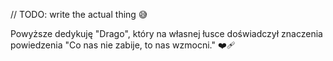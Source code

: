 // TODO: write the actual thing 😅

Powyższe dedykuję "Drago",
który na własnej łusce doświadczył znaczenia powiedzenia
"Co nas nie zabije, to nas wzmocni."
❤️‍🩹
